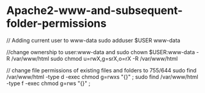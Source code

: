 # Apache2-www-and-subsequent-folder-permissions

// Adding current user to www-data
sudo adduser $USER www-data

//change ownership to user:www-data and 
sudo chown $USER:www-data -R /var/www/html
sudo chmod u=rwX,g=srX,o=rX -R /var/www/html

// change file permissions of existing files and folders to 755/644
sudo find /var/www/html -type d -exec chmod g=rwxs "{}" \;
sudo find /var/www/html -type f -exec chmod g=rws "{}" \;
